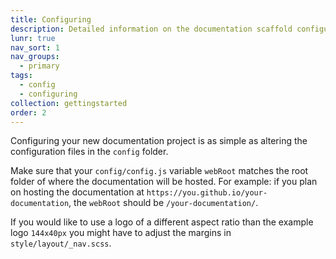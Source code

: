```yaml
---
title: Configuring
description: Detailed information on the documentation scaffold configuration process.
lunr: true
nav_sort: 1
nav_groups:
  - primary
tags:
  - config
  - configuring
collection: gettingstarted
order: 2
---
```

Configuring your new documentation project is as simple as altering the configuration files in the `config` folder.

Make sure that your `config/config.js` variable `webRoot` matches the root folder of where the documentation will be hosted. For example: if you plan on hosting the documentation at `https://you.github.io/your-documentation`, the `webRoot` should be `/your-documentation/`.

If you would like to use a logo of a different aspect ratio than the example logo `144x40px` you might have to adjust the margins in `style/layout/_nav.scss`.
